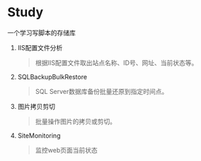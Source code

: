 # Study
一个学习写脚本的存储库
1. IIS配置文件分析
    >根据IIS配置文件取出站点名称、ID号、网址、当前状态等。
2. SQLBackupBulkRestore
    >SQL Server数据库备份批量还原到指定时间点。
3. 图片拷贝剪切
    >批量操作图片的拷贝或剪切。
4. SiteMonitoring
    >监控web页面当前状态